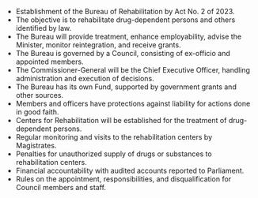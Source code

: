 - Establishment of the Bureau of Rehabilitation by Act No. 2 of 2023.
- The objective is to rehabilitate drug-dependent persons and others identified by law.
- The Bureau will provide treatment, enhance employability, advise the Minister, monitor reintegration, and receive grants.
- The Bureau is governed by a Council, consisting of ex-officio and appointed members.
- The Commissioner-General will be the Chief Executive Officer, handling administration and execution of decisions.
- The Bureau has its own Fund, supported by government grants and other sources.
- Members and officers have protections against liability for actions done in good faith.
- Centers for Rehabilitation will be established for the treatment of drug-dependent persons.
- Regular monitoring and visits to the rehabilitation centers by Magistrates.
- Penalties for unauthorized supply of drugs or substances to rehabilitation centers.
- Financial accountability with audited accounts reported to Parliament.
- Rules on the appointment, responsibilities, and disqualification for Council members and staff.